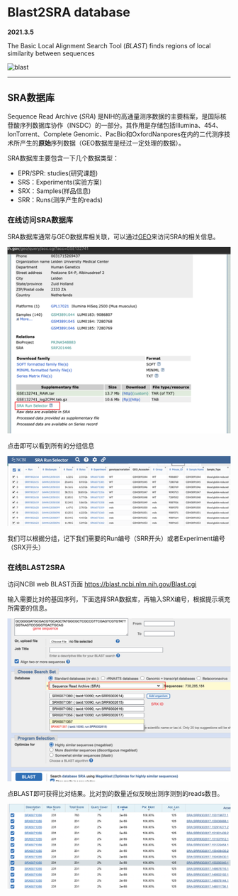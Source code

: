 

# Blast2SRA database

**2021.3.5**

The Basic Local Alignment Search Tool (*BLAST*) finds regions of local similarity between sequences

![blast](https://blast.ncbi.nlm.nih.gov/images/nucleutide-blast-cover.png)

---

## SRA数据库

Sequence Read Archive (*SRA*) 是NIH的高通量测序数据的主要档案，是国际核苷酸序列数据库协作（INSDC）的一部分。其作用是存储包括Illumina、454、IonTorrent、Complete Genomic、PacBio和OxfordNanpores在内的二代测序技术所产生的**原始**序列数据（GEO数据库是经过一定处理的数据）。

SRA数据库主要包含一下几个数据类型：

- EPR/SPR: studies(研究课题)
- SRS：Experiments(实验方案)
- SRX：Samples(样品信息)
- SRR：Runs(测序产生的reads)

### 在线访问SRA数据库

SRA数据库通常与GEO数据库相关联，可以通过[GEO](https://www.ncbi.nlm.nih.gov/geo/)来访问SRA的相关信息。

![GEONCBI](../../assets/images/blog/GEO.png)

点击即可以看到所有的分组信息

![GEOGROUP](../../assets/images/blog/SRA_group.png)

我们可以根据分组，记下我们需要的Run编号（SRR开头）或者Experiment编号（SRX开头）

### 在线BLAST2SRA

访问NCBI web BLAST页面 https://blast.ncbi.nlm.nih.gov/Blast.cgi

输入需要比对的基因序列，下面选择SRA数据库，再输入SRX编号，根据提示填充所需要的信息。

![blast2sra](../../assets/images/blog/blast2sra.png)

点BLAST即可获得比对结果。比对到的数量近似反映出测序测到的reads数目。

![results](../../assets/images/blog/results.png)